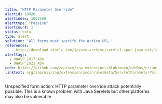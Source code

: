 ```yaml
---
title: "HTTP Parameter Override"
alertid: 10026
alertindex: 1002600
alerttype: "Passive"
alertcount: 1
status: beta
type: alert
solution: "All forms must specify the action URL."
references:
   - http://download.oracle.com/javaee-archive/servlet-spec.java.net/jsr340-experts/att-0317/OnParameterPollutionAttacks.pdf
alerttags: 
  - OWASP_2017_A06
  - OWASP_2021_A04
code: https://github.com/zaproxy/zap-extensions/blob/main/addOns/pscanrulesBeta/src/main/java/org/zaproxy/zap/extension/pscanrulesBeta/ServletParameterPollutionScanRule.java
linktext: org/zaproxy/zap/extension/pscanrulesBeta/ServletParameterPollutionScanRule.java
---
```

Unspecified form action: HTTP parameter override attack potentially possible. This is a known problem with Java Servlets but other platforms may also be vulnerable.
